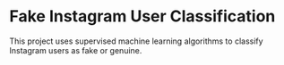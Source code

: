 # Fake Instagram User Classification

This project uses supervised machine learning algorithms to classify Instagram users as fake or genuine.